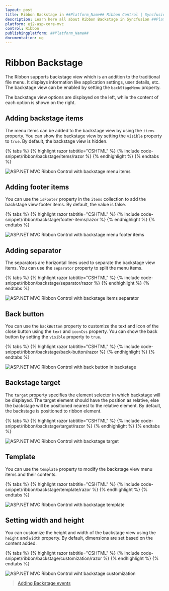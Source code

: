 ```yaml
---
layout: post
title: Ribbon Backstage in ##Platform_Name## Ribbon Control | Syncfusion
description: Learn here all about Ribbon Backstage in Syncfusion ##Platform_Name## Ribbon control of Syncfusion Essential JS 2 and more.
platform: ej2-asp-core-mvc
control: Ribbon
publishingplatform: ##Platform_Name##
documentation: ug
---
```


# Ribbon Backstage

The Ribbon supports backstage view which is an addition to the traditional file menu. It displays information like application settings, user details, etc. The backstage view can be enabled by setting the `backStageMenu` property.

The backstage view options are displayed on the left, while the content of each option is shown on the right.

## Adding backstage items

The menu items can be added to the backstage view by using the `items` property. You can show the backstage view by setting the `visible` property to `true`. By default, the backstage view is hidden.

{% tabs %}
{% highlight razor tabtitle="CSHTML" %}
{% include code-snippet/ribbon/backstage/items/razor %}
{% endhighlight %}
{% endtabs %}

![ASP.NET MVC Ribbon Control with backstage menu items](images/ribbon-backstage.png)

## Adding footer items

You can use the `isFooter` property in the `items` collection to add the backstage view footer items. By default, the value is false.

{% tabs %}
{% highlight razor tabtitle="CSHTML" %}
{% include code-snippet/ribbon/backstage/footer-items/razor %}
{% endhighlight %}
{% endtabs %}

![ASP.NET MVC Ribbon Control with backstage menu footer items](images/ribbon-footer-items.png)

## Adding separator

The separators are horizontal lines used to separate the backstage view items. You can use the `separator` property to split the menu items.

{% tabs %}
{% highlight razor tabtitle="CSHTML" %}
{% include code-snippet/ribbon/backstage/separator/razor %}
{% endhighlight %}
{% endtabs %}

![ASP.NET MVC Ribbon Control with backstage items separator](images/ribbon-backstage-separator.png)

## Back button

You can use the `backButton` property to customize the text and icon of the close button using the `text` and `iconCss` property. You can show the back button by setting the `visible` property to `true`.

{% tabs %}
{% highlight razor tabtitle="CSHTML" %}
{% include code-snippet/ribbon/backstage/back-button/razor %}
{% endhighlight %}
{% endtabs %}

![ASP.NET MVC Ribbon Control with back button in backstage](images/ribbon-back-button.png)

## Backstage target

The `target` property specifies the element selector in which backstage will be displayed. The target element should have the position as relative, else the backstage will be positioned nearest to the relative element. By default, the backstage is positioned to ribbon element.

{% tabs %}
{% highlight razor tabtitle="CSHTML" %}
{% include code-snippet/ribbon/backstage/target/razor %}
{% endhighlight %}
{% endtabs %}

![ASP.NET MVC Ribbon Control with backstage target](images/ribbon-backstage-target.png)

## Template

You can use the `template` property to modify the backstage view menu items and their contents.

{% tabs %}
{% highlight razor tabtitle="CSHTML" %}
{% include code-snippet/ribbon/backstage/template/razor %}
{% endhighlight %}
{% endtabs %}

![ASP.NET MVC Ribbon Control with backstage template](images/ribbon-backstage-template.png)

## Setting width and height

You can customize the height and width of the backstage view using the `height` and `width` property. By default, dimensions are set based on the content added.

{% tabs %}
{% highlight razor tabtitle="CSHTML" %}
{% include code-snippet/ribbon/backstage/customization/razor %}
{% endhighlight %}
{% endtabs %}

![ASP.NET MVC Ribbon Control wiht backstage customization](images/ribbon-backstage-customization.png)

> [Adding Backstage events](./events#backStageItemClick)
